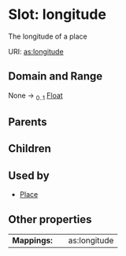 
# Slot: longitude


The longitude of a place

URI: [as:longitude](http://www.w3.org/ns/activitystreams#longitude)


## Domain and Range

None &#8594;  <sub>0..1</sub> [Float](types/Float.md)

## Parents


## Children


## Used by

 * [Place](Place.md)

## Other properties

|  |  |  |
| --- | --- | --- |
| **Mappings:** | | as:longitude |

